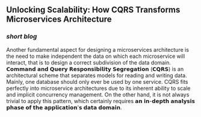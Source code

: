 ## Unlocking Scalability: How CQRS Transforms Microservices Architecture

### ***short blog***

Another fundamental aspect for designing a microservices architecture is the need to make independent the data on which each microservice will interact, that is to design a correct subdivision of the data domain. 
𝗖𝗼𝗺𝗺𝗮𝗻𝗱 𝗮𝗻𝗱 𝗤𝘂𝗲𝗿𝘆 𝗥𝗲𝘀𝗽𝗼𝗻𝘀𝗶𝗯𝗶𝗹𝗶𝘁𝘆 𝗦𝗲𝗴𝗿𝗲𝗴𝗮𝘁𝗶𝗼𝗻 (𝗖𝗤𝗥𝗦) is an architectural scheme that separates models for reading and writing data. Mainly, one database should only ever be used by one service. 
CQRS fits perfectly into microservice architectures due to its inherent ability to scale and implicit concurrency management. On the other hand, it is not always trivial to apply this pattern, which certainly requires 𝗮𝗻 𝗶𝗻-𝗱𝗲𝗽𝘁𝗵 𝗮𝗻𝗮𝗹𝘆𝘀𝗶𝘀 𝗽𝗵𝗮𝘀𝗲 𝗼𝗳 𝘁𝗵𝗲 𝗮𝗽𝗽𝗹𝗶𝗰𝗮𝘁𝗶𝗼𝗻'𝘀 𝗱𝗮𝘁𝗮 𝗱𝗼𝗺𝗮𝗶𝗻.

